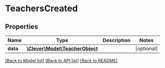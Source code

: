 # TeachersCreated

## Properties
Name | Type | Description | Notes
------------ | ------------- | ------------- | -------------
**data** | [**\Clever\Model\TeacherObject**](TeacherObject.md) |  | [optional] 

[[Back to Model list]](../README.md#documentation-for-models) [[Back to API list]](../README.md#documentation-for-api-endpoints) [[Back to README]](../README.md)


